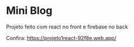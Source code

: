 <h1> Mini Blog </h1>

<p> Projeto feito com react no front e firebase no back </p>

Confira: https://projeto1react-92f8e.web.app/
